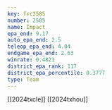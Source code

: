 ```yaml
---
key: frc2585
number: 2585
name: Impact
epa_end: 9.17
auto_epa_end: 2.5
teleop_epa_end: 4.04
endgame_epa_end: 2.63
winrate: 0.4821
district_epa_rank: 117
district_epa_percentile: 0.3777
type: Team
---
```

[[2024txcle]]
[[2024txhou]]
